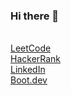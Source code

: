 ### Hi there 👋


<br/>
<a href="https://leetcode.com/FMota335/">LeetCode</a>

<br/>
<a href="https://www.hackerrank.com/francisco_mota31">HackerRank</a>

<br/>
<a href="https://www.linkedin.com/in/francisco-mota-dot-dev/">LinkedIn</a>

<br/>
<a href="https://www.boot.dev/u/greatleading52">Boot.dev</a>


<!--
**Frank3354/Frank3354** is a ✨ _special_ ✨ repository because its `README.md` (this file) appears on your GitHub profile.

Here are some ideas to get you started:

- 🔭 I’m currently working on ...
- 🌱 I’m currently learning ...
- 👯 I’m looking to collaborate on ...
- 🤔 I’m looking for help with ...
- 💬 Ask me about ...
- 📫 How to reach me: ...
- ⚡ Fun fact: ...
-->
